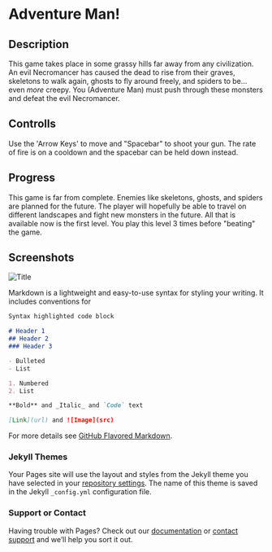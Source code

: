 # Adventure Man!

## Description
This game takes place in some grassy hills far away from any civilization. An evil Necromancer has caused the dead to rise from their graves, skeletons to walk again, ghosts to fly around freely, and spiders to be... even _more_ creepy. You (Adventure Man) must push through these monsters and defeat the evil Necromancer.

## Controlls
Use the 'Arrow Keys' to move and "Spacebar" to shoot your gun. The rate of fire is on a cooldown and the spacebar can be held down instead.

## Progress
This game is far from complete. Enemies like skeletons, ghosts, and spiders are planned for the future. The player will hopefully be able to travel on different landscapes and fight new monsters in the future. All that is available now is the first level. You play this level 3 times before "beating" the game.

## Screenshots
![Title](\assets\images\title)

Markdown is a lightweight and easy-to-use syntax for styling your writing. It includes conventions for

```markdown
Syntax highlighted code block

# Header 1
## Header 2
### Header 3

- Bulleted
- List

1. Numbered
2. List

**Bold** and _Italic_ and `Code` text

[Link](url) and ![Image](src)
```

For more details see [GitHub Flavored Markdown](https://guides.github.com/features/mastering-markdown/).

### Jekyll Themes

Your Pages site will use the layout and styles from the Jekyll theme you have selected in your [repository settings](https://github.com/SilverLightning104/adventure_man/settings). The name of this theme is saved in the Jekyll `_config.yml` configuration file.

### Support or Contact

Having trouble with Pages? Check out our [documentation](https://help.github.com/categories/github-pages-basics/) or [contact support](https://github.com/contact) and we’ll help you sort it out.
